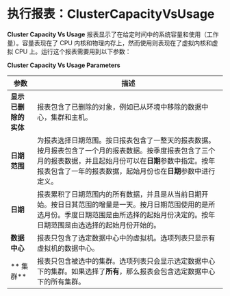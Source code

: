 # 执行报表：ClusterCapacityVsUsage

**Cluster Capacity Vs Usage** 报表显示了在给定时间中的系统容量和使用（工作量）。容量表现在了 CPU 内核和物理内存上，然而使用则表现在了虚拟内核和虚拟 CPU 上。运行这个报表需要用到以下参数：

**Cluster Capacity Vs Usage Parameters**

| 参数 | 描述 |
| ---- | ---- |
| **显示已删除的实体** | 报表包含了已删除的对象，例如已从环境中移除的数据中心，集群和主机。 |
| **日期范围** | 为报表选择日期范围。按日报表包含了一整天的报表数据。按月报表包含了一个月的报表数据。按季度报表包含了三个月的报表数据，并且起始月份可以在**日期**参数中指定。按年报表包含了一年的报表数据，起始月份也在**日期**参数中进行定义。 |
| **日期** | 报表累积了日期范围内的所有数据，并且是从当前日期开始。按日日其范围的增量是一天。按月日期范围使用的是所选月份。季度日期范围是由所选择的起始月份决定的。按年日期范围是由选选择的起始月份开始的。 |
| **数据中心** | 报表只包含了选定数据中心中的虚拟机。选项列表只显示有虚拟机的数据中心。 |
|** 集群** | 报表只包含被选中的集群。选项列表只会显示选定数据中心下的集群。如果选择了**所有**，那么报表会包含选定数据中心下的所有集群。 |
